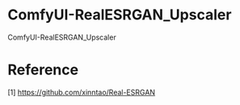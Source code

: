 # ComfyUI-RealESRGAN_Upscaler
ComfyUI-RealESRGAN_Upscaler

# Reference

[1] https://github.com/xinntao/Real-ESRGAN
